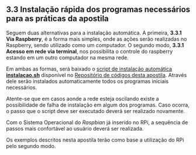 ## 3.3 Instalação rápida dos programas necessários para as práticas da apostila

Seguem duas alternativas para a instalação automática. A primeira, **3.3.1 Via Raspberry**, é a forma mais simples, onde as ações serão realizadas no Raspberry, sendo utilizado como um computador. O segundo modo, **3.3.1 Acesso em rede via terminal**, nos possibilita o controle do raspberry estando em um outro computador na mesma rede.

Em ambas as formas, será baixado o [script de instalação automática __instalacao.sh__](https://github.com/SanUSB-grupo/Codigos-Aplicacoes-Praticas-de-Raspberry-Pi-com-microcontroladores-PIC/blob/master/instalacao.sh) disponível no [Repositório de códigos desta apostila](https://github.com/SanUSB-grupo/Aplicacoes-Praticas-de-Raspberry-Pi-com-microcontroladores-PIC). Através dele serão instalados automaticamente todos os programas iniciais necessários.

<div class="warning">
Atente-se que em casos aonde a rede esteja oscilando existe a possibilidade de falha de instalação em algum dos programas. Caso ocorra, o passo que o script deve ser executado deverá ser realizado novamente.
</div>

Com o Sistema Operacional do _Raspbian_ já inserido no RPi, a sequência de passos mais confortável ao usuário deverá ser realizada.

<div class="notice">
Os exemplos descritos nesta apostila terão como base a utilização do RPi pelo segundo modo.
</div>
